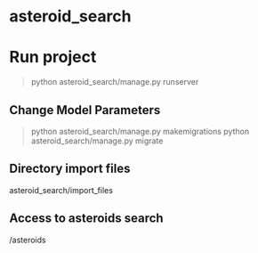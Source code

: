 # asteroid_search

# Run project
> python asteroid_search/manage.py runserver

## Change Model Parameters
> python asteroid_search/manage.py makemigrations
> python asteroid_search/manage.py migrate

## Directory import files
asteroid_search/import_files

## Access to asteroids search
<hostname>/asteroids
